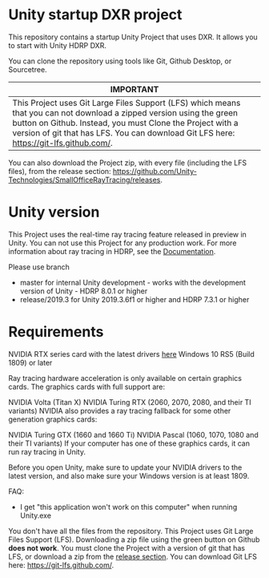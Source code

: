 # Unity startup DXR project
This repository contains a startup Unity Project that uses DXR. It allows you to start with Unity HDRP DXR.

You can clone the repository using tools like Git, Github Desktop, or Sourcetree. 

  | IMPORTANT                                                    |
  | ------------------------------------------------------------ |
  | This Project uses Git Large Files Support (LFS) which means that you can not download a zipped version using the green button on Github. Instead, you must Clone the Project with a version of git that has LFS. You can download Git LFS here: <https://git-lfs.github.com/>. |

You can also download the Project zip, with every file (including the LFS files), from the release section: https://github.com/Unity-Technologies/SmallOfficeRayTracing/releases.

# Unity version
This Project uses the real-time ray tracing feature released in preview in Unity. You can not use this Project for any production work. For more information about ray tracing in HDRP, see the [Documentation](https://docs.unity3d.com/Packages/com.unity.render-pipelines.high-definition@latest/index.html?subfolder=/manual/Ray-Tracing-Getting-Started.html).

Please use branch
- master for internal Unity development - works with the development version of Unity - HDRP 8.0.1 or higher
- release/2019.3 for Unity 2019.3.6f1 or higher and HDRP 7.3.1 or higher

# Requirements
NVIDIA RTX series card with the latest drivers [here](https://www.nvidia.com/Download/index.aspx?lang=com)
Windows 10 RS5 (Build 1809) or later

Ray tracing hardware acceleration is only available on certain graphics cards. The graphics cards with full support are:

NVIDIA Volta (Titan X)
NVIDIA Turing RTX (2060, 2070, 2080, and their TI variants)
NVIDIA also provides a ray tracing fallback for some other generation graphics cards:

NVIDIA Turing GTX (1660 and 1660 Ti)
NVIDIA Pascal (1060, 1070, 1080 and their TI variants)
If your computer has one of these graphics cards, it can run ray tracing in Unity.

Before you open Unity, make sure to update your NVIDIA drivers to the latest version, and also make sure your Windows version is at least 1809.

FAQ:
- I get "this application won't work on this computer" when running Unity.exe

You don't have all the files from the repository. This Project uses Git Large Files Support (LFS). Downloading a zip file using the green button on Github **does not work**. You must clone the Project with a version of git that has LFS, or download a zip from the [release section](https://github.com/Unity-Technologies/SmallOfficeRayTracing/releases). You can download Git LFS here: <https://git-lfs.github.com/>.



